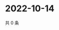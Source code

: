# 2022-10-14

共 0 条

<!-- BEGIN WEIBO -->
<!-- 最后更新时间 Fri Oct 14 2022 00:29:34 GMT+0800 (China Standard Time) -->

<!-- END WEIBO -->
